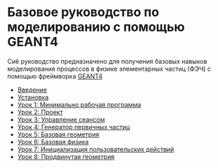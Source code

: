 # Базовое руководство по моделированию с помощью GEANT4

Сиё руководство предназначено для получения базовых навыков моделирования процессов в физике элементарных частиц (ФЭЧ) с помощью фреймворка [GEANT4](http://geant4.web.cern.ch/)




* [Введение](introduction.md)
* [Установка](installation.md)
* [Урок 1: Минимально рабочая программа](first_program.md)
* [Урок 2: Проект](cmake_project.md)
* [Урок 3: Управление сеансом]()
* [Урок 4: Генератор первичных частиц](primary_generator.md)
* [Урок 5: Базовая геометрия](basic_geometry.md)
* [Урок 6: Базовая физика](basic_physics.md)
* [Урок 7: Инициализация пользовательских действий](action_initialization.md)
* [Урок 8: Продвинутая геометрия](intermedia_geometry.md)

